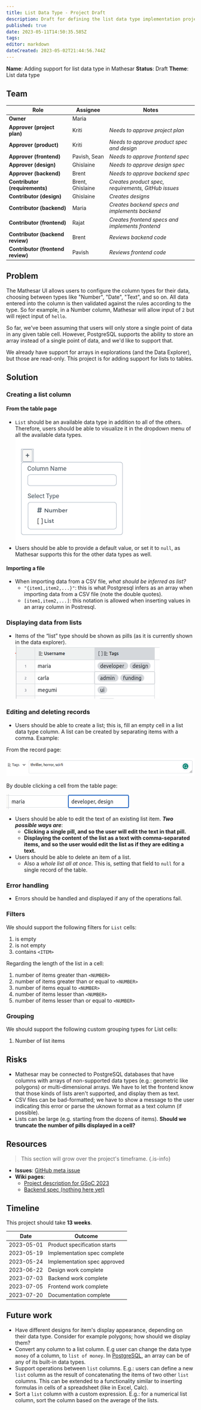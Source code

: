 ```yaml
---
title: List Data Type - Project Draft 
description: Draft for defining the list data type implementation project. 
published: true
date: 2023-05-11T14:50:35.585Z
tags: 
editor: markdown
dateCreated: 2023-05-02T21:44:56.744Z
---
```


**Name**: Adding support for list data type in Mathesar
**Status**: Draft 
**Theme**: List data type

## Team

| Role | Assignee | Notes |
|-|-|-|
| **Owner** | Maria | |
| **Approver (project plan)** | Kriti | *Needs to approve project plan* |
| **Approver (product)** | Kriti | *Needs to approve product spec and design* |
| **Approver (frontend)** | Pavish, Sean | *Needs to approve frontend spec* |
| **Approver (design)** | Ghislaine | *Needs to approve design spec* |
| **Approver (backend)** | Brent | *Needs to approve backend spec* |
| **Contributor (requirements)** | Brent, Ghislaine | *Creates product spec, requirements, GitHub issues* |
| **Contributor (design)** | Ghislaine | *Creates designs* |
| **Contributor (backend)** | Maria | *Creates backend specs and implements backend* |
| **Contributor (frontend)** | Rajat | *Creates frontend specs and implements frontend* |
| **Contributor (backend review)** | Brent | *Reviews backend code* |
| **Contributor (frontend review)** | Pavish | *Reviews frontend code* |

## Problem
The Mathesar UI allows users to configure the column types for their data, choosing between types like "Number", "Date", "Text", and so on. All data entered into the column is then validated against the rules according to the type. So for example, in a Number column, Mathesar will allow input of `2` but will reject input of `hello`.

So far, we've been assuming that users will only store a single point of data in any given table cell. However, PostgreSQL supports the ability to store an array instead of a single point of data, and we'd like to support that.

We already have support for arrays in explorations (and the Data Explorer), but those are read-only. This project is for adding support for lists to tables.

## Solution

### Creating a list column
#### From the table page
- `List` should be an available data type in addition to all of the others. Therefore, users should be able to visualize it in the dropdown menu of all the available data types.
![data_types_dropdown.png](/assets/projects/list-datatype/data_types_dropdown.png)
- Users should be able to provide a default value, or set it to `null`, as Mathesar supports this for the other data types as well.

#### Importing a file
- When importing data from a CSV file, *what should be inferred as list?*
	- `"{item1,item2,...}"`: this is what Postgresql infers as an array when importing data from a CSV file (note the double quotes).
  - `[item1,item2,...]`: this notation is allowed when inserting values in an array column in Postresql.
  
  
### Displaying data from lists
- Items of the “list” type should be shown as pills (as it is currently shown in the data explorer).
![visualizacion_columna.png](/assets/projects/list-datatype/visualizacion_columna.png)


### Editing and deleting records
- Users should be able to create a list; this is, fill an empty cell in a list data type column. A list can be created by separating items with a comma. Example:

From the record page:

![input_box.png](/assets/projects/list-datatype/input_box.png)

By double clicking a cell from the table page:

![llenar_celda.png](/assets/projects/list-datatype/llenar_celda.png)

- Users should be able to edit the text of an existing list item. ***Two possible ways are***: 
	 - **Clicking a single pill, and so the user will edit the text in that pill.**
   - **Displaying the content of the list as a text with comma-separated items, and so the user would edit the list as if they are editing a text.**
- Users should be able to delete an item of a list.
	- Also a *whole list all at once*. This is, setting that field to `null` for a single record of the table.

### Error handling
- Errors should be handled and displayed if any of the operations fail.

### Filters 
We should support the following filters for `List` cells:
1. is empty
1. is not empty
3. contains `<ITEM>`

Regarding the length of the list in a cell:
1. number of items greater than `<NUMBER>`
2. number of items greater than or equal to `<NUMBER>`
3. number of items equal to `<NUMBER>`
7. number of items lesser than `<NUMBER>`
8. number of items lesser than or equal to `<NUMBER>`
    
### Grouping
We should support the following custom grouping types for List cells:
1. Number of list items


## Risks
- Mathesar may be connected to PostgreSQL databases that have columns with arrays of non-supported data types (e.g.: geometric like polygons) or multi-dimensional arrays. We have to let the frontend know that those kinds of lists aren't supported, and display them as text.
- CSV files can be bad-formatted; we have to show a message to the user indicating this error or parse the uknown format as a text column (if possible).
- Lists can be large (e.g. starting from the dozens of items). **Should we truncate the number of pills displayed in a cell?**

## Resources
> This section  will grow over the project's timeframe.
{.is-info}

- **Issues**: [GitHub meta issue]()
- **Wiki pages**:
  - [Project description for GSoC 2023](https://wiki.mathesar.org/en/community/mentoring/project-ideas/list-data-type)
  - [Backend spec (nothing here yet)]()

## Timeline
This project should take **13 weeks**.

| Date | Outcome |
| - | - |
| 2023-05-01 | Product specification starts | 
| 2023-05-19 | Implementation spec complete | 
| 2023-05-24 | Implementation spec approved | 
| 2023-06-22 | Design work complete |
| 2023-07-03 | Backend work complete |
| 2023-07-05 | Frontend work complete |
| 2023-07-20 | Documentation complete |

## Future work
- Have different designs for item's display appearance, depending on their data type. Consider for example polygons; how should we display them?
- Convert any column to a list column. E.g user can change the data type `money` of a column, to `list of money`. In [PostgreSQL](https://www.postgresql.org/docs/current/arrays.html), an array can be of any of its built-in data types. 
- Support operations between `list` columns. E.g.: users can define a new `list` column as the result of concatenating the items of two other `list` columns. This can be extended to a functionality similar to inserting formulas in cells of a spreadsheet (like in Excel, Calc).
- Sort a `list` column with a custom expression. E.g.: for a numerical list column, sort the column based on the average of the lists.

